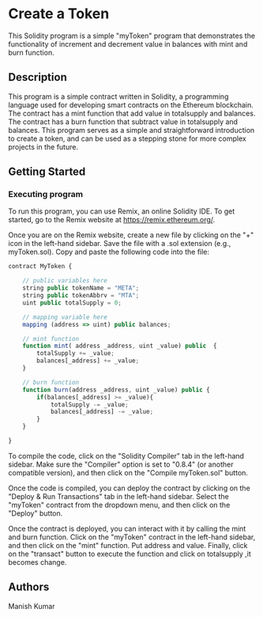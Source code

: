 # Create a Token

This Solidity program is a simple "myToken" program that demonstrates the functionality of increment and decrement value in balances with mint and burn function.

## Description

This program is a simple contract written in Solidity, a programming language used for developing smart contracts on the Ethereum blockchain. The contract has a mint function that add value in totalsupply and balances. The contract has a burn function that subtract value in totalsupply and balances. This program serves as a simple and straightforward introduction to create a token, and can be used as a stepping stone for more complex projects in the future.

## Getting Started
### Executing program
To run this program, you can use Remix, an online Solidity IDE. To get started, go to the Remix website at https://remix.ethereum.org/.

Once you are on the Remix website, create a new file by clicking on the "+" icon in the left-hand sidebar. Save the file with a .sol extension (e.g., myToken.sol). Copy and paste the following code into the file:

```javascript
contract MyToken {

    // public variables here
    string public tokenName = "META";
    string public tokenAbbrv = "MTA";
    uint public totalSupply = 0;

    // mapping variable here
    mapping (address => uint) public balances;

    // mint function
    function mint( address _address, uint _value) public  {
        totalSupply += _value;
        balances[_address] += _value;
    }

    // burn function
    function burn(address _address, uint _value) public {
        if(balances[_address] >= _value){
            totalSupply -= _value;
            balances[_address] -= _value;
        }
    }

}

```
To compile the code, click on the "Solidity Compiler" tab in the left-hand sidebar. Make sure the "Compiler" option is set to "0.8.4" (or another compatible version), and then click on the "Compile myToken.sol" button.

Once the code is compiled, you can deploy the contract by clicking on the "Deploy & Run Transactions" tab in the left-hand sidebar. Select the "myToken" contract from the dropdown menu, and then click on the "Deploy" button.

Once the contract is deployed, you can interact with it by calling the mint and burn function. Click on the "myToken" contract in the left-hand sidebar, and then click on the "mint" function. Put address and value. Finally, click on the "transact" button to execute the function and click on totalsupply ,it becomes change.


## Authors
Manish Kumar

